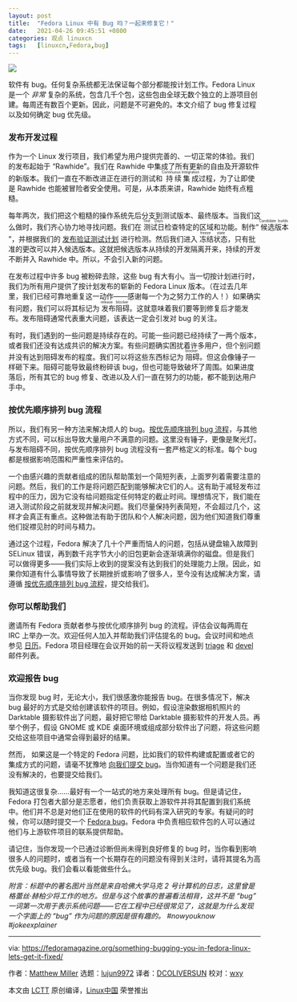 ```yaml
---
layout: post
title:	"Fedora Linux 中有 Bug 吗？一起来修复它！"
date:	2021-04-26 09:45:51 +0800 
categories:	观点 linuxcn 
tags:	[linuxcn,Fedora,bug]
---
```



![](/Asserts/Images//attachment/album/202104/26/094553vejbe2w01w1jnu2i.jpg)


软件有 bug。任何复杂系统都无法保证每个部分都能按计划工作。Fedora Linux 是一个 *非常* 复杂的系统，包含几千个包，这些包由全球无数个独立的上游项目创建。每周还有数百个更新。因此，问题是不可避免的。本文介绍了 bug 修复过程以及如何确定 bug 优先级。


### 发布开发过程


作为一个 Linux 发行项目，我们希望为用户提供完善的、一切正常的体验。我们的发布起始于 “Rawhide”。我们在 Rawhide 中集成了所有更新的自由及开源软件的新版本。我们一直在不断改进正在进行的测试和<ruby> 持续集成 <rt>  Continuous Integration </rt></ruby>过程，为了让即使是 Rawhide 也能被冒险者安全使用。可是，从本质来讲，Rawhide 始终有点粗糙。


每年两次，我们把这个粗糙的操作系统先后分支到测试版本、最终版本。当我们这么做时，我们齐心协力地寻找问题。我们在<ruby> 测试日 <rt>  Test Days </rt></ruby>检查特定的区域和功能。制作“<ruby> 候选版本 <rt>  Candidate builds </rt></ruby>”，并根据我们的 [发布验证测试计划](https://fedoraproject.org/wiki/QA:Release_validation_test_plan) 进行检测。然后我们进入<ruby> 冻结状态 <rt>  freeze state </rt></ruby>，只有批准的更改可以并入候选版本。这就把候选版本从持续的开发隔离开来，持续的开发不断并入 Rawhide 中。所以，不会引入新的问题。


在发布过程中许多 bug 被粉碎去除，这些 bug 有大有小。当一切按计划进行时，我们为所有用户提供了按计划发布的崭新的 Fedora Linux 版本。（在过去几年里，我们已经可靠地重复这一动作——感谢每一个为之努力工作的人！）如果确实有问题，我们可以将其标记为<ruby> 发布阻碍 <rt>  release blocker </rt></ruby>。这就意味着我们要等到修复后才能发布。发布阻碍通常代表重大问题，该表达一定会引发对 bug 的关注。


有时，我们遇到的一些问题是持续存在的。可能一些问题已经持续了一两个版本，或者我们还没有达成共识的解决方案。有些问题确实困扰着许多用户，但个别问题并没有达到阻碍发布的程度。我们可以将这些东西标记为<ruby> 阻碍 <rt>  blocker </rt></ruby>。但这会像锤子一样砸下来。阻碍可能导致最终粉碎该 bug，但也可能导致破坏了周围。如果进度落后，所有其它的 bug 修复、改进以及人们一直在努力的功能，都不能到达用户手中。


### 按优先顺序排列 bug 流程


所以，我们有另一种方法来解决烦人的 bug。[按优先顺序排列 bug 流程](https://docs.fedoraproject.org/en-US/program_management/prioritized_bugs/)，与其他方式不同，可以标出导致大量用户不满意的问题。这里没有锤子，更像是聚光灯。与发布阻碍不同，按优先顺序排列 bug 流程没有一套严格定义的标准。每个 bug 都是根据影响范围和严重性来评估的。


一个由感兴趣的贡献者组成的团队帮助策划一个简短列表，上面罗列着需要注意的问题。然后，我们的工作是将问题匹配到能够解决它们的人。这有助于减轻发布过程中的压力，因为它没有给问题指定任何特定的截止时间。理想情况下，我们能在进入测试阶段之前就发现并解决问题。我们尽量保持列表简短，不会超过几个，这样才会真正有重点。这种做法有助于团队和个人解决问题，因为他们知道我们尊重他们捉襟见肘的时间与精力。


通过这个过程，Fedora 解决了几十个严重而恼人的问题，包括从键盘输入故障到 SELinux 错误，再到数千兆字节大小的旧包更新会逐渐填满你的磁盘。但是我们可以做得更多——我们实际上收到的提案没有达到我们的处理能力上限。因此，如果你知道有什么事情导致了长期挫折或影响了很多人，至今没有达成解决方案，请遵循 [按优先顺序排列 bug 流程](https://docs.fedoraproject.org/en-US/program_management/prioritized_bugs/)，提交给我们。


### 你可以帮助我们


邀请所有 Fedora 贡献者参与按优化顺序排列 bug 的流程。评估会议每两周在 IRC 上举办一次。欢迎任何人加入并帮助我们评估提名的 bug。会议时间和地点参见 [日历](https://calendar.fedoraproject.org/base/)。Fedora 项目经理在会议开始的前一天将议程发送到 [triage](https://lists.fedoraproject.org/archives/list/triage%40lists.fedoraproject.org/) 和 [devel](https://lists.fedoraproject.org/archives/list/devel%40lists.fedoraproject.org/) 邮件列表。


### 欢迎报告 bug


当你发现 bug 时，无论大小，我们很感激你能报告 bug。在很多情况下，解决 bug 最好的方式是交给创建该软件的项目。例如，假设渲染数据相机照片的 Darktable 摄影软件出了问题，最好把它带给 Darktable 摄影软件的开发人员。再举个例子，假设 GNOME 或 KDE 桌面环境或组成部分软件出了问题，将这些问题交给这些项目中通常会得到最好的结果。


然而， 如果这是一个特定的 Fedora 问题，比如我们的软件构建或配置或者它的集成方式的问题，请毫不犹豫地 [向我们提交 bug](https://docs.fedoraproject.org/en-US/quick-docs/howto-file-a-bug/)。当你知道有一个问题是我们还没有解决的，也要提交给我们。


我知道这很复杂……最好有一个一站式的地方来处理所有 bug。但是请记住，Fedora 打包者大部分是志愿者，他们负责获取上游软件并将其配置到我们系统中。他们并不总是对他们正在使用的软件的代码有深入研究的专家。有疑问的时候，你可以随时提交一个 [Fedora bug](https://docs.fedoraproject.org/en-US/quick-docs/howto-file-a-bug/)。Fedora 中负责相应软件包的人可以通过他们与上游软件项目的联系提供帮助。


请记住，当你发现一个已通过诊断但尚未得到良好修复的 bug 时，当你看到影响很多人的问题时，或者当有一个长期存在的问题没有得到关注时，请将其提名为高优先级 bug。我们会看以看能做些什么。


*附言：标题中的著名图片当然是来自哈佛大学马克 2 号计算机的日志，这里曾是格蕾丝·赫柏少将工作的地方。但是与这个故事的普遍看法相背，这并不是 “bug” 一词第一次用于表示系统问题——它在工程中已经很常见了，这就是为什么发现一个字面上的 “bug” 作为问题的原因是很有趣的。 #nowyouknow #jokeexplainer*




---


via: <https://fedoramagazine.org/something-bugging-you-in-fedora-linux-lets-get-it-fixed/>


作者：[Matthew Miller](https://fedoramagazine.org/author/mattdm/) 选题：[lujun9972](https://github.com/lujun9972) 译者：[DCOLIVERSUN](https://github.com/DCOLIVERSUN) 校对：[wxy](https://github.com/wxy)


本文由 [LCTT](https://github.com/LCTT/TranslateProject) 原创编译，[Linux中国](https://linux.cn/) 荣誉推出
